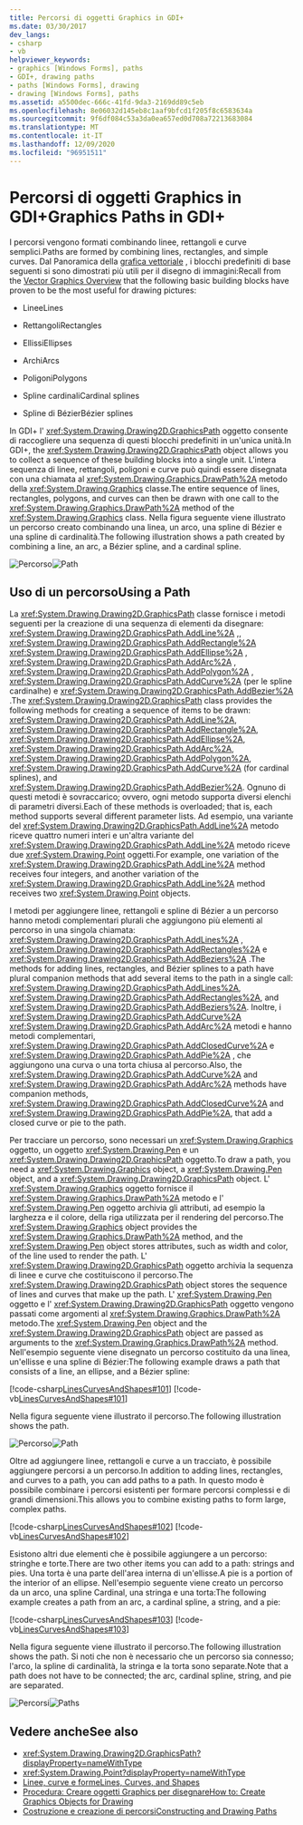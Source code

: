```yaml
---
title: Percorsi di oggetti Graphics in GDI+
ms.date: 03/30/2017
dev_langs:
- csharp
- vb
helpviewer_keywords:
- graphics [Windows Forms], paths
- GDI+, drawing paths
- paths [Windows Forms], drawing
- drawing [Windows Forms], paths
ms.assetid: a5500dec-666c-41fd-9da3-2169dd89c5eb
ms.openlocfilehash: 8e06032d145eb8c1aaf9bfcd1f205f8c6583634a
ms.sourcegitcommit: 9f6df084c53a3da0ea657ed0d708a72213683084
ms.translationtype: MT
ms.contentlocale: it-IT
ms.lasthandoff: 12/09/2020
ms.locfileid: "96951511"
---
```

# <a name="graphics-paths-in-gdi"></a><span data-ttu-id="4f9c3-102">Percorsi di oggetti Graphics in GDI+</span><span class="sxs-lookup"><span data-stu-id="4f9c3-102">Graphics Paths in GDI+</span></span>
<span data-ttu-id="4f9c3-103">I percorsi vengono formati combinando linee, rettangoli e curve semplici.</span><span class="sxs-lookup"><span data-stu-id="4f9c3-103">Paths are formed by combining lines, rectangles, and simple curves.</span></span> <span data-ttu-id="4f9c3-104">Dal Panoramica della [grafica vettoriale](vector-graphics-overview.md) , i blocchi predefiniti di base seguenti si sono dimostrati più utili per il disegno di immagini:</span><span class="sxs-lookup"><span data-stu-id="4f9c3-104">Recall from the [Vector Graphics Overview](vector-graphics-overview.md) that the following basic building blocks have proven to be the most useful for drawing pictures:</span></span>  
  
- <span data-ttu-id="4f9c3-105">Linee</span><span class="sxs-lookup"><span data-stu-id="4f9c3-105">Lines</span></span>  
  
- <span data-ttu-id="4f9c3-106">Rettangoli</span><span class="sxs-lookup"><span data-stu-id="4f9c3-106">Rectangles</span></span>  
  
- <span data-ttu-id="4f9c3-107">Ellissi</span><span class="sxs-lookup"><span data-stu-id="4f9c3-107">Ellipses</span></span>  
  
- <span data-ttu-id="4f9c3-108">Archi</span><span class="sxs-lookup"><span data-stu-id="4f9c3-108">Arcs</span></span>  
  
- <span data-ttu-id="4f9c3-109">Poligoni</span><span class="sxs-lookup"><span data-stu-id="4f9c3-109">Polygons</span></span>  
  
- <span data-ttu-id="4f9c3-110">Spline cardinali</span><span class="sxs-lookup"><span data-stu-id="4f9c3-110">Cardinal splines</span></span>  
  
- <span data-ttu-id="4f9c3-111">Spline di Bézier</span><span class="sxs-lookup"><span data-stu-id="4f9c3-111">Bézier splines</span></span>  
  
 <span data-ttu-id="4f9c3-112">In GDI+ l' <xref:System.Drawing.Drawing2D.GraphicsPath> oggetto consente di raccogliere una sequenza di questi blocchi predefiniti in un'unica unità.</span><span class="sxs-lookup"><span data-stu-id="4f9c3-112">In GDI+, the <xref:System.Drawing.Drawing2D.GraphicsPath> object allows you to collect a sequence of these building blocks into a single unit.</span></span> <span data-ttu-id="4f9c3-113">L'intera sequenza di linee, rettangoli, poligoni e curve può quindi essere disegnata con una chiamata al <xref:System.Drawing.Graphics.DrawPath%2A> metodo della <xref:System.Drawing.Graphics> classe.</span><span class="sxs-lookup"><span data-stu-id="4f9c3-113">The entire sequence of lines, rectangles, polygons, and curves can then be drawn with one call to the <xref:System.Drawing.Graphics.DrawPath%2A> method of the <xref:System.Drawing.Graphics> class.</span></span> <span data-ttu-id="4f9c3-114">Nella figura seguente viene illustrato un percorso creato combinando una linea, un arco, una spline di Bézier e una spline di cardinalità.</span><span class="sxs-lookup"><span data-stu-id="4f9c3-114">The following illustration shows a path created by combining a line, an arc, a Bézier spline, and a cardinal spline.</span></span>  
  
 <span data-ttu-id="4f9c3-115">![Percorso](./media/aboutgdip02-art14.gif "Aboutgdip02_art14")</span><span class="sxs-lookup"><span data-stu-id="4f9c3-115">![Path](./media/aboutgdip02-art14.gif "Aboutgdip02_art14")</span></span>  
  
## <a name="using-a-path"></a><span data-ttu-id="4f9c3-116">Uso di un percorso</span><span class="sxs-lookup"><span data-stu-id="4f9c3-116">Using a Path</span></span>  
 <span data-ttu-id="4f9c3-117">La <xref:System.Drawing.Drawing2D.GraphicsPath> classe fornisce i metodi seguenti per la creazione di una sequenza di elementi da disegnare: <xref:System.Drawing.Drawing2D.GraphicsPath.AddLine%2A> ,, <xref:System.Drawing.Drawing2D.GraphicsPath.AddRectangle%2A> <xref:System.Drawing.Drawing2D.GraphicsPath.AddEllipse%2A> , <xref:System.Drawing.Drawing2D.GraphicsPath.AddArc%2A> , <xref:System.Drawing.Drawing2D.GraphicsPath.AddPolygon%2A> , <xref:System.Drawing.Drawing2D.GraphicsPath.AddCurve%2A> (per le spline cardinalhe) e <xref:System.Drawing.Drawing2D.GraphicsPath.AddBezier%2A> .</span><span class="sxs-lookup"><span data-stu-id="4f9c3-117">The <xref:System.Drawing.Drawing2D.GraphicsPath> class provides the following methods for creating a sequence of items to be drawn: <xref:System.Drawing.Drawing2D.GraphicsPath.AddLine%2A>, <xref:System.Drawing.Drawing2D.GraphicsPath.AddRectangle%2A>, <xref:System.Drawing.Drawing2D.GraphicsPath.AddEllipse%2A>, <xref:System.Drawing.Drawing2D.GraphicsPath.AddArc%2A>, <xref:System.Drawing.Drawing2D.GraphicsPath.AddPolygon%2A>, <xref:System.Drawing.Drawing2D.GraphicsPath.AddCurve%2A> (for cardinal splines), and <xref:System.Drawing.Drawing2D.GraphicsPath.AddBezier%2A>.</span></span> <span data-ttu-id="4f9c3-118">Ognuno di questi metodi è sovraccarico; ovvero, ogni metodo supporta diversi elenchi di parametri diversi.</span><span class="sxs-lookup"><span data-stu-id="4f9c3-118">Each of these methods is overloaded; that is, each method supports several different parameter lists.</span></span> <span data-ttu-id="4f9c3-119">Ad esempio, una variante del <xref:System.Drawing.Drawing2D.GraphicsPath.AddLine%2A> metodo riceve quattro numeri interi e un'altra variante del <xref:System.Drawing.Drawing2D.GraphicsPath.AddLine%2A> metodo riceve due <xref:System.Drawing.Point> oggetti.</span><span class="sxs-lookup"><span data-stu-id="4f9c3-119">For example, one variation of the <xref:System.Drawing.Drawing2D.GraphicsPath.AddLine%2A> method receives four integers, and another variation of the <xref:System.Drawing.Drawing2D.GraphicsPath.AddLine%2A> method receives two <xref:System.Drawing.Point> objects.</span></span>  
  
 <span data-ttu-id="4f9c3-120">I metodi per aggiungere linee, rettangoli e spline di Bézier a un percorso hanno metodi complementari plurali che aggiungono più elementi al percorso in una singola chiamata: <xref:System.Drawing.Drawing2D.GraphicsPath.AddLines%2A> , <xref:System.Drawing.Drawing2D.GraphicsPath.AddRectangles%2A> e <xref:System.Drawing.Drawing2D.GraphicsPath.AddBeziers%2A> .</span><span class="sxs-lookup"><span data-stu-id="4f9c3-120">The methods for adding lines, rectangles, and Bézier splines to a path have plural companion methods that add several items to the path in a single call: <xref:System.Drawing.Drawing2D.GraphicsPath.AddLines%2A>, <xref:System.Drawing.Drawing2D.GraphicsPath.AddRectangles%2A>, and <xref:System.Drawing.Drawing2D.GraphicsPath.AddBeziers%2A>.</span></span> <span data-ttu-id="4f9c3-121">Inoltre, i <xref:System.Drawing.Drawing2D.GraphicsPath.AddCurve%2A> <xref:System.Drawing.Drawing2D.GraphicsPath.AddArc%2A> metodi e hanno metodi complementari, <xref:System.Drawing.Drawing2D.GraphicsPath.AddClosedCurve%2A> e <xref:System.Drawing.Drawing2D.GraphicsPath.AddPie%2A> , che aggiungono una curva o una torta chiusa al percorso.</span><span class="sxs-lookup"><span data-stu-id="4f9c3-121">Also, the <xref:System.Drawing.Drawing2D.GraphicsPath.AddCurve%2A> and <xref:System.Drawing.Drawing2D.GraphicsPath.AddArc%2A> methods have companion methods, <xref:System.Drawing.Drawing2D.GraphicsPath.AddClosedCurve%2A> and <xref:System.Drawing.Drawing2D.GraphicsPath.AddPie%2A>, that add a closed curve or pie to the path.</span></span>  
  
 <span data-ttu-id="4f9c3-122">Per tracciare un percorso, sono necessari un <xref:System.Drawing.Graphics> oggetto, un oggetto <xref:System.Drawing.Pen> e un <xref:System.Drawing.Drawing2D.GraphicsPath> oggetto.</span><span class="sxs-lookup"><span data-stu-id="4f9c3-122">To draw a path, you need a <xref:System.Drawing.Graphics> object, a <xref:System.Drawing.Pen> object, and a <xref:System.Drawing.Drawing2D.GraphicsPath> object.</span></span> <span data-ttu-id="4f9c3-123">L' <xref:System.Drawing.Graphics> oggetto fornisce il <xref:System.Drawing.Graphics.DrawPath%2A> metodo e l' <xref:System.Drawing.Pen> oggetto archivia gli attributi, ad esempio la larghezza e il colore, della riga utilizzata per il rendering del percorso.</span><span class="sxs-lookup"><span data-stu-id="4f9c3-123">The <xref:System.Drawing.Graphics> object provides the <xref:System.Drawing.Graphics.DrawPath%2A> method, and the <xref:System.Drawing.Pen> object stores attributes, such as width and color, of the line used to render the path.</span></span> <span data-ttu-id="4f9c3-124">L' <xref:System.Drawing.Drawing2D.GraphicsPath> oggetto archivia la sequenza di linee e curve che costituiscono il percorso.</span><span class="sxs-lookup"><span data-stu-id="4f9c3-124">The <xref:System.Drawing.Drawing2D.GraphicsPath> object stores the sequence of lines and curves that make up the path.</span></span> <span data-ttu-id="4f9c3-125">L' <xref:System.Drawing.Pen> oggetto e l' <xref:System.Drawing.Drawing2D.GraphicsPath> oggetto vengono passati come argomenti al <xref:System.Drawing.Graphics.DrawPath%2A> metodo.</span><span class="sxs-lookup"><span data-stu-id="4f9c3-125">The <xref:System.Drawing.Pen> object and the <xref:System.Drawing.Drawing2D.GraphicsPath> object are passed as arguments to the <xref:System.Drawing.Graphics.DrawPath%2A> method.</span></span> <span data-ttu-id="4f9c3-126">Nell'esempio seguente viene disegnato un percorso costituito da una linea, un'ellisse e una spline di Bézier:</span><span class="sxs-lookup"><span data-stu-id="4f9c3-126">The following example draws a path that consists of a line, an ellipse, and a Bézier spline:</span></span>  
  
 [!code-csharp[LinesCurvesAndShapes#101](~/samples/snippets/csharp/VS_Snippets_Winforms/LinesCurvesAndShapes/CS/Class1.cs#101)]
 [!code-vb[LinesCurvesAndShapes#101](~/samples/snippets/visualbasic/VS_Snippets_Winforms/LinesCurvesAndShapes/VB/Class1.vb#101)]  
  
 <span data-ttu-id="4f9c3-127">Nella figura seguente viene illustrato il percorso.</span><span class="sxs-lookup"><span data-stu-id="4f9c3-127">The following illustration shows the path.</span></span>  
  
 <span data-ttu-id="4f9c3-128">![Percorso](./media/aboutgdip02-art15.gif "Aboutgdip02_art15")</span><span class="sxs-lookup"><span data-stu-id="4f9c3-128">![Path](./media/aboutgdip02-art15.gif "Aboutgdip02_art15")</span></span>  
  
 <span data-ttu-id="4f9c3-129">Oltre ad aggiungere linee, rettangoli e curve a un tracciato, è possibile aggiungere percorsi a un percorso.</span><span class="sxs-lookup"><span data-stu-id="4f9c3-129">In addition to adding lines, rectangles, and curves to a path, you can add paths to a path.</span></span> <span data-ttu-id="4f9c3-130">In questo modo è possibile combinare i percorsi esistenti per formare percorsi complessi e di grandi dimensioni.</span><span class="sxs-lookup"><span data-stu-id="4f9c3-130">This allows you to combine existing paths to form large, complex paths.</span></span>  
  
 [!code-csharp[LinesCurvesAndShapes#102](~/samples/snippets/csharp/VS_Snippets_Winforms/LinesCurvesAndShapes/CS/Class1.cs#102)]
 [!code-vb[LinesCurvesAndShapes#102](~/samples/snippets/visualbasic/VS_Snippets_Winforms/LinesCurvesAndShapes/VB/Class1.vb#102)]  
  
 <span data-ttu-id="4f9c3-131">Esistono altri due elementi che è possibile aggiungere a un percorso: stringhe e torte.</span><span class="sxs-lookup"><span data-stu-id="4f9c3-131">There are two other items you can add to a path: strings and pies.</span></span> <span data-ttu-id="4f9c3-132">Una torta è una parte dell'area interna di un'ellisse.</span><span class="sxs-lookup"><span data-stu-id="4f9c3-132">A pie is a portion of the interior of an ellipse.</span></span> <span data-ttu-id="4f9c3-133">Nell'esempio seguente viene creato un percorso da un arco, una spline Cardinal, una stringa e una torta:</span><span class="sxs-lookup"><span data-stu-id="4f9c3-133">The following example creates a path from an arc, a cardinal spline, a string, and a pie:</span></span>  
  
 [!code-csharp[LinesCurvesAndShapes#103](~/samples/snippets/csharp/VS_Snippets_Winforms/LinesCurvesAndShapes/CS/Class1.cs#103)]
 [!code-vb[LinesCurvesAndShapes#103](~/samples/snippets/visualbasic/VS_Snippets_Winforms/LinesCurvesAndShapes/VB/Class1.vb#103)]  
  
 <span data-ttu-id="4f9c3-134">Nella figura seguente viene illustrato il percorso.</span><span class="sxs-lookup"><span data-stu-id="4f9c3-134">The following illustration shows the path.</span></span> <span data-ttu-id="4f9c3-135">Si noti che non è necessario che un percorso sia connesso; l'arco, la spline di cardinalità, la stringa e la torta sono separate.</span><span class="sxs-lookup"><span data-stu-id="4f9c3-135">Note that a path does not have to be connected; the arc, cardinal spline, string, and pie are separated.</span></span>  
  
 <span data-ttu-id="4f9c3-136">![Percorsi](./media/aboutgdip02-art16.gif "Aboutgdip02_Art16")</span><span class="sxs-lookup"><span data-stu-id="4f9c3-136">![Paths](./media/aboutgdip02-art16.gif "Aboutgdip02_Art16")</span></span>  
  
## <a name="see-also"></a><span data-ttu-id="4f9c3-137">Vedere anche</span><span class="sxs-lookup"><span data-stu-id="4f9c3-137">See also</span></span>

- <xref:System.Drawing.Drawing2D.GraphicsPath?displayProperty=nameWithType>
- <xref:System.Drawing.Point?displayProperty=nameWithType>
- [<span data-ttu-id="4f9c3-138">Linee, curve e forme</span><span class="sxs-lookup"><span data-stu-id="4f9c3-138">Lines, Curves, and Shapes</span></span>](lines-curves-and-shapes.md)
- [<span data-ttu-id="4f9c3-139">Procedura: Creare oggetti Graphics per disegnare</span><span class="sxs-lookup"><span data-stu-id="4f9c3-139">How to: Create Graphics Objects for Drawing</span></span>](how-to-create-graphics-objects-for-drawing.md)
- [<span data-ttu-id="4f9c3-140">Costruzione e creazione di percorsi</span><span class="sxs-lookup"><span data-stu-id="4f9c3-140">Constructing and Drawing Paths</span></span>](constructing-and-drawing-paths.md)
